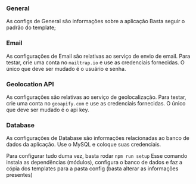 ### General

As configs de General são informações sobre a aplicação
Basta seguir o padrão do template;

### Email

As configurações de Email são relativas ao serviço de envio de email.
Para testar, crie uma conta no `mailtrap.io` e use as credenciais fornecidas.
O único que deve ser mudado é o usuário e senha.

### Geolocation API

As configurações são relativas ao serviço de geolocalização.
Para testar, crie uma conta no `geoapify.com` e use as credenciais fornecidas.
O único que deve ser mudado é o api key.


### Database

As configurações de Database são informações relacionadas ao banco de dados
da aplicação. Use o MySQL e coloque suas credenciais.


Para configurar tudo duma vez, basta rodar `npm run setup`
Esse comando instala as dependências (módulos), configura o banco de dados e faz a cópia dos templates para a pasta config (basta alterar as informações presentes)
